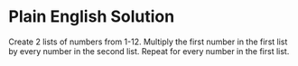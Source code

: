 # Plain English Solution
Create 2 lists of numbers from 1-12.
Multiply the first number in the first list by every number in the second list. 
Repeat for every number in the first list.